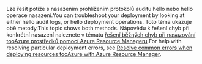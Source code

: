 <span data-ttu-id="2b0d7-101">Lze řešit potíže s nasazením prohlížením protokolů auditu hello nebo hello operace nasazení.</span><span class="sxs-lookup"><span data-stu-id="2b0d7-101">You can troubleshoot your deployment by looking at either hello audit logs, or hello deployment operations.</span></span> <span data-ttu-id="2b0d7-102">Toto téma ukazuje obě metody.</span><span class="sxs-lookup"><span data-stu-id="2b0d7-102">This topic shows both methods.</span></span> <span data-ttu-id="2b0d7-103">Nápovědu k řešení chyb při konkrétní nasazení naleznete v tématu [řešení běžných chyb při nasazování tooAzure prostředků pomocí Azure Resource Manageru](../articles/azure-resource-manager/resource-manager-common-deployment-errors.md).</span><span class="sxs-lookup"><span data-stu-id="2b0d7-103">For help with resolving particular deployment errors, see [Resolve common errors when deploying resources tooAzure with Azure Resource Manager](../articles/azure-resource-manager/resource-manager-common-deployment-errors.md).</span></span>

